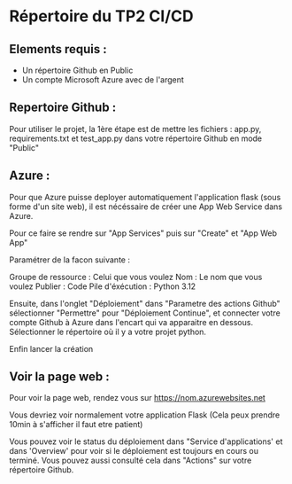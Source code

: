 # Répertoire du TP2 CI/CD

## Elements requis :

- Un répertoire Github en Public
- Un compte Microsoft Azure avec de l'argent

## Repertoire Github :

Pour utiliser le projet, la 1ère étape est de mettre les fichiers : app.py, requirements.txt et test_app.py dans votre répertoire Github en mode "Public"

## Azure :

Pour que Azure puisse deployer automatiquement l'application flask (sous forme d'un site web), il est nécéssaire de créer une App Web Service dans Azure.

Pour ce faire se rendre sur "App Services" puis sur "Create" et "App Web App"

Paramétrer de la facon suivante : 

Groupe de ressource : Celui que vous voulez
Nom : Le nom que vous voulez
Publier : Code
Pile d'éxécution : Python 3.12

Ensuite, dans l'onglet "Déploiement" dans "Parametre des actions Github" sélectionner "Permettre" pour "Déploiement Continue", et connecter votre compte Github à Azure dans l'encart qui va apparaitre en dessous. Sélectionner le répertoire où il y a votre projet python.

Enfin lancer la création

## Voir la page web :

Pour voir la page web, rendez vous sur https://nom.azurewebsites.net

Vous devriez voir normalement votre application Flask (Cela peux prendre 10min à s'afficher il faut etre patient)

Vous pouvez voir le status du déploiement dans "Service d'applications' et dans 'Overview' pour voir si le déploiement est toujours en cours ou terminé.
Vous pouvez aussi consulté cela dans "Actions" sur votre répertoire Github.

